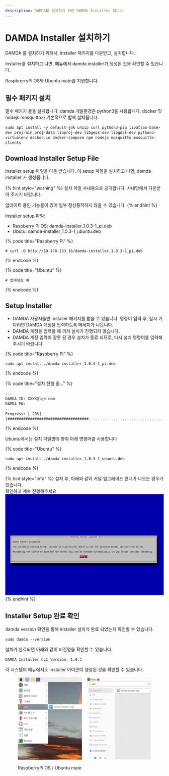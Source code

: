 ```yaml
---
description: DAMDA를 설치하기 위한 DAMDA Installer 입니다
---
```


# DAMDA Installer 설치하기

DAMDA 를 설치하기 위해서, installer 패키지를 다운받고, 설치합니다.&#x20;

Installer를 설치하고 나면, 메뉴에서 damda installer가 생성된 것을 확인할 수 있습니다.&#x20;

RaspbrerryPi OS와 Ubuntu mate를 지원합니다.

## 필수 패키지 설치

필수 패키지 들을 설치합니다. damda 개발환경은 python3을 사용합니다. docker 및 nodejs mosquitto가 기본적으로 함께 설치됩니다.

```shell
sudo apt install -y default-jdk unzip curl python3-pip libatlas-base-dev proj-bin proj-data libproj-dev libgeos-dev libgdal-dev python3-virtualenv docker.io docker-compose npm nodejs mosquitto mosquitto-clients
```

## Download Installer Setup File

Installer setup 파일을 다운 받습니다. 이 setup 파일을 설치하고 나면, damda installer 가 생성됩니다.

{% hint style="warning" %}
설치 파일 사내용으로 공개합니다. 사내망에서 다운받아 주시기 바랍니다.&#x20;

업데이트 중인 기능들이 있어 일부 정상동작하지 않을 수 있습니다.
{% endhint %}

Installer setup 파일:&#x20;

* Raspberry Pi OS: damda-installer\_1.0.3-1\_pi.deb
* Ubutu: damda-installer\_1.0.3-1\_ubuntu.deb

{% code title="Raspberry Pi" %}
```shell
# curl -O http://10.178.133.16/damda-installer_1.0.3-1_pi.deb
```
{% endcode %}

{% code title="Ubuntu" %}
```shell
# 업데이트 예
```
{% endcode %}

## Setup Installer

* DAMDA 사용자들만 installer 패키지를 받을 수 있습니다. 명령어 입력 후, 잠시 기다리면 DAMDA 계정을 입력하도록 메세지가 나옵니다.&#x20;
* DAMDA 계정을 입력할 때 까지 설치가 진행되지 않습니다.&#x20;
* DAMDA 계정 입력이 잘못 된 경우 설치가 종료 되므로, 다시 설치 명령어를 입력해주시기 바랍니다.

{% code title="Raspberry Pi" %}
```shell
sudo apt install ./damda-installer_1.0.3-1_pi.deb
```
{% endcode %}

{% code title="설치 진행 중..." %}
```shell
...
DAMDA ID: XXXX@lge.com
DAMDA PW:
...
Progress: [ 20%] [####################################................................................................................................................................................]
```
{% endcode %}



&#x20;Ubuntu에서는 설치 파일명에 맞춰 아래 명령어를 사용합니다

{% code title="Ubuntu" %}
```shell
sudo apt install ./damda-installer_1.0.3-1_ubuntu.deb
```
{% endcode %}



{% hint style="info" %}
설치 후, 아래와 같이 커널 업그레이드 안내가 나오는 경우가 있습니다.\
확인하고 계속 진행해주세요\
<img src="../../../.gitbook/assets/image (6) (3) (1).png" alt="" data-size="original">
{% endhint %}

## Installer Setup 완료 확인

damda version 확인을 통해 installer 설치가 완료 되었는지 확인할 수 있습니다.

```shell
sudo damda --version
```

설치가 완료되면 아래와 같이 버전명을 확인할 수 있습니다.

```
DAMDA Installer CLI Version: 1.0.3
```

각 시스템의 메뉴에서도 Installer 아이콘이 생성된 것을 확인할 수 있습니다.

<figure><img src="../../../.gitbook/assets/menu_installer.png" alt=""><figcaption><p>RaspberryPi OS / Ubuntu mate</p></figcaption></figure>
